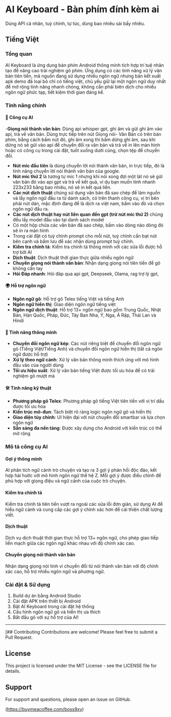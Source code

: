 # AI Keyboard - Bàn phím đính kèm ai
Dùng API cá nhân, tuỳ chỉnh, tự túc, dùng bao nhiêu sài bấy nhiêu.
## Tiếng Việt

### Tổng quan
AI Keyboard là ứng dụng bàn phím Android thông minh tích hợp trí tuệ nhân tạo để nâng cao trải nghiệm gõ phím. Ứng dụng có các tính năng xử lý văn bản tiên tiến, mã nguồn đang sử dụng nhiều ngôn ngữ nhưng bản kết xuất apk demo đã loại bỏ chỉ có tiếng việt, chủ yếu giữ lại một ngôn ngữ duy nhất để mở rộng tính năng nhanh chóng, không cần phải biên dịch cho nhiều ngôn ngữ phức tạp, tiết kiệm thời gian đáng kể.

### Tính năng chính

#### 🤖 Công cụ AI
-**Giọng nói thành văn bản**: Dùng api whisper gpt, ghi âm và gửi ghi âm vào api, trả về văn bản. Dùng trực tiếp trên nút Giọng nói- Văn Bản có trên bàn phím, bằng cách bấm nút đó, ghi âm xong thì bấm dừng ghi âm, sau khi dừng nó sẽ gửi vào api để chuyển đổi ra văn bản và trả về in lên màn hình hoặc có công cụ trong cài đặt, tuốt xuống dưới cùng, chọn tệp để chuyển đổi.
- **Nút mic đầu tiên** là dùng chuyển lời nói thành văn bản, in trực tiếp, đó là tính năng chuyển lời nói thành văn bản của google.
- **Nút mic thứ 2** là tương tự mic 1 nhưng khi nói xong đợi một lát nó sẽ gửi văn bản đó vào api gpt và trả về kết quả, ví dụ bạn muốn tính nhanh 223x233 bằng bao nhiêu, nó sẽ in kết quả liền.
- **Các nút dịch thuật** chúng sử dụng văn bản đã sao chép để làm nguồn và lấy ngôn ngữ đầu ra từ danh sách, có trên thanh công cụ, vị trí bên phải nút dán, mặc định đang để là dịch ra việt nam, bấm vào đó và chọn ngôn ngữ đầu ra.
- **Các nút dịch thuật hay nút liên quan đến gpt (trừ nút mic thứ 2)** chúng đều lấy model đầu vào tại danh sách model
- Có một hộp chứa các văn bản đã sao chép, bấm vào dòng nào dòng đó sẽ in ra màn hình
- Trong cài đặt có tuỳ chỉnh prompt cho mỗi nút, tuỳ chỉnh cần bạt nút bên cạnh và bấm lưu để xác nhận dùng prompt tuỳ chỉnh.
- **Kiểm tra chính tả**: Kiểm tra chính tả thông minh với các sửa lỗi được hỗ trợ bởi AI
- **Dịch thuật**: Dịch thuật thời gian thực giữa nhiều ngôn ngữ
- **Chuyển giọng nói thành văn bản**: Nhận dạng giọng nói tiên tiến để gõ không cần tay
- **Hỏi Đáp nhanh**: Hỏi đáp qua api gpt, Deepseek, Olama, rag trợ lý gpt,


#### 🌍 Hỗ trợ ngôn ngữ
- **Ngôn ngữ gõ**: Hỗ trợ gõ Telex tiếng Việt và tiếng Anh
- **Ngôn ngữ hiển thị**: Giao diện ngôn ngữ tiếng việt
- **Ngôn ngữ dịch thuật**: Hỗ trợ 13+ ngôn ngữ bao gồm Trung Quốc, Nhật Bản, Hàn Quốc, Pháp, Đức, Tây Ban Nha, Ý, Nga, Ả Rập, Thái Lan và Hindi

#### 🎯 Tính năng thông minh
- **Chuyển đổi ngôn ngữ kép**: Các nút riêng biệt để chuyển đổi ngôn ngữ gõ (Tiếng Việt/Tiếng Anh) và chuyển đổi ngôn ngữ hiển thị (tất cả ngôn ngữ được hỗ trợ)
- **Xử lý theo ngữ cảnh**: Xử lý văn bản thông minh thích ứng với mô hình đầu vào của người dùng
- **Tối ưu hiệu suất**: Xử lý văn bản tiếng Việt được tối ưu hóa để có trải nghiệm gõ mượt mà

#### 🛠️ Tính năng kỹ thuật
- **Phương pháp gõ Telex**: Phương pháp gõ tiếng Việt tiên tiến với vị trí dấu được tối ưu hóa
- **Kiến trúc mô-đun**: Tách biệt rõ ràng logic ngôn ngữ gõ và hiển thị
- **Giao diện tùy chỉnh**: UI hiện đại với nút chuyển đổi smartbar và lựa chọn ngôn ngữ
- **Sẵn sàng đa nền tảng**: Được xây dựng cho Android với kiến trúc có thể mở rộng

### Mô tả công cụ AI

#### Gợi ý thông minh
AI phân tích ngữ cảnh trò chuyện và tạo ra 3 gợi ý phản hồi độc đáo, kết hợp hài hước với mô hình ngôn ngữ thế hệ Z. Mỗi gợi ý được điều chỉnh để phù hợp với giọng điệu và ngữ cảnh của cuộc trò chuyện.

#### Kiểm tra chính tả
Kiểm tra chính tả tiên tiến vượt ra ngoài các sửa lỗi đơn giản, sử dụng AI để hiểu ngữ cảnh và cung cấp các gợi ý chính xác hơn để cải thiện chất lượng viết.

#### Dịch thuật
Dịch vụ dịch thuật thời gian thực hỗ trợ 13+ ngôn ngữ, cho phép giao tiếp liền mạch giữa các ngôn ngữ khác nhau với độ chính xác cao.

#### Chuyển giọng nói thành văn bản
Nhận dạng giọng nói tinh vi chuyển đổi từ nói thành văn bản với độ chính xác cao, hỗ trợ nhiều ngôn ngữ và phương ngữ.

### Cài đặt & Sử dụng
1. Build dự án bằng Android Studio
2. Cài đặt APK trên thiết bị Android
3. Bật AI Keyboard trong cài đặt hệ thống
4. Cấu hình ngôn ngữ gõ và hiển thị ưa thích
5. Bắt đầu gõ với sự hỗ trợ của AI!

---

[## Contributing
Contributions are welcome! Please feel free to submit a Pull Request.

## License
This project is licensed under the MIT License - see the LICENSE file for details.

## Support
For support and questions, please open an issue on GitHub.

(https://buymeacoffee.com/boss9xy)
